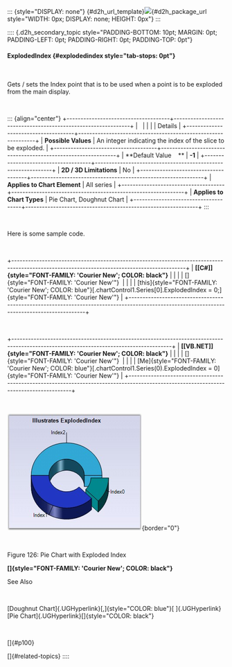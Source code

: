 ::: {style="DISPLAY: none"}
[](ms-xhelp:///?Id=d2h_url_template){#d2h_url_template}![](!package_url!){#d2h_package_url style="WIDTH: 0px; DISPLAY: none; HEIGHT: 0px"}
:::

:::: {.d2h_secondary_topic style="PADDING-BOTTOM: 10pt; MARGIN: 0pt; PADDING-LEFT: 0pt; PADDING-RIGHT: 0pt; PADDING-TOP: 0pt"}
#### ExplodedIndex {#explodedindex style="tab-stops: 0pt"}

 

Gets / sets the Index point that is to be used when a point is to be exploded from the main display.

 

::: {align="center"}
+-------------------------------------+--------------------------------------------------------------+
|                                                                                                    |
|                                                                                                    |
| Details                                                                                            |
+-------------------------------------+--------------------------------------------------------------+
| **Possible Values**                 | An integer indicating the index of the slice to be exploded. |
+-------------------------------------+--------------------------------------------------------------+
| **Default Value    **               | **-1**                                                       |
+-------------------------------------+--------------------------------------------------------------+
| **2D / 3D Limitations**             | No                                                           |
+-------------------------------------+--------------------------------------------------------------+
| **Applies to Chart Element**        | All series                                                   |
+-------------------------------------+--------------------------------------------------------------+
| **Applies to Chart Types**          | Pie Chart, Doughnut Chart                                    |
+-------------------------------------+--------------------------------------------------------------+
:::

 

Here is some sample code.

 

+--------------------------------------------------------------------------------------------------------------------------------------------+
| **[\[C#\]]{style="FONT-FAMILY: 'Courier New'; COLOR: black"}**                                                                             |
|                                                                                                                                            |
| []{style="FONT-FAMILY: 'Courier New'"}                                                                                                     |
|                                                                                                                                            |
| [this]{style="FONT-FAMILY: 'Courier New'; COLOR: blue"}[.chartControl1.Series\[0\].ExplodedIndex = 0;]{style="FONT-FAMILY: 'Courier New'"} |
+--------------------------------------------------------------------------------------------------------------------------------------------+

 

+---------------------------------------------------------------------------------------------------------------------------------------+
| **[\[VB.NET\]]{style="FONT-FAMILY: 'Courier New'; COLOR: black"}**                                                                    |
|                                                                                                                                       |
| []{style="FONT-FAMILY: 'Courier New'"}                                                                                                |
|                                                                                                                                       |
| [Me]{style="FONT-FAMILY: 'Courier New'; COLOR: blue"}[.chartControl1.Series(0).ExplodedIndex = 0]{style="FONT-FAMILY: 'Courier New'"} |
+---------------------------------------------------------------------------------------------------------------------------------------+

 

![](ImagesExt/image84_127.jpg){border="0"}

 

Figure 126: Pie Chart with Exploded Index

**[]{style="FONT-FAMILY: 'Courier New'; COLOR: black"}** 

See Also

 

[Doughnut Chart]{.UGHyperlink}[,]{style="COLOR: blue"}[ ]{.UGHyperlink}[Pie Chart]{.UGHyperlink}[]{style="COLOR: black"}

 

[]{#p100} 

[]{#related-topics}
::::
